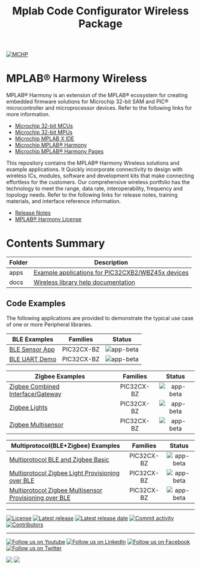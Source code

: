 ﻿---
title: Mplab Code Configurator Wireless Package
nav_order: 1
---

[![MCHP](https://www.microchip.com/ResourcePackages/Microchip/assets/dist/images/logo.png)](https://www.microchip.com)
# MPLAB® Harmony Wireless

MPLAB® Harmony  is an extension of the MPLAB® ecosystem for creating
embedded firmware solutions for Microchip 32-bit SAM and PIC® microcontroller
and microprocessor devices.  Refer to the following links for more information.

- [Microchip 32-bit MCUs](https://www.microchip.com/design-centers/32-bit)
- [Microchip 32-bit MPUs](https://www.microchip.com/design-centers/32-bit-mpus)
- [Microchip MPLAB X IDE](https://www.microchip.com/mplab/mplab-x-ide)
- [Microchip MPLAB® Harmony](https://www.microchip.com/mplab/mplab-harmony)
- [Microchip MPLAB® Harmony Pages](https://microchip-mplab-harmony.github.io/)

This repository contains the MPLAB® Harmony  Wireless solutions and example applications.
It Quickly incorporate connectivity to design with wireless ICs, modules,
software and development kits that make connecting effortless for the customers.
Our comprehensive wireless portfolio has the technology to meet the range,
data rate, interoperability, frequency and topology needs. Refer to
the following links for release notes, training materials, and interface
reference information.

- [Release Notes](release_notes.md)
- [MPLAB® Harmony License](mplab_harmony_license.md)


# Contents Summary

| Folder     | Description                                               |
| ---        | ---                                                       |
| apps       | [Example applications for PIC32CXB2/WBZ45x devices](./apps/readme.md)         |
| docs       | [Wireless library help documentation](apps/ble/building_blocks/docs/api/index.html)                       |


## Code Examples

The following applications are provided to demonstrate the typical use case of one or more Peripheral libraries.

| BLE Examples | Families | Status |
| --- | :---: | :---: |
| [BLE Sensor App](apps/ble/advanced_applications/ble_sensor_app/readme.md) | PIC32CX-BZ | ![app-beta](https://img.shields.io/badge/application-beta-orange?style=plastic) |
| [BLE UART Demo](apps/ble/advanced_applications/ble_uart_demo/readme.md) | PIC32CX-BZ | ![app-beta](https://img.shields.io/badge/application-beta-orange?style=plastic) |


| Zigbee Examples | Families | Status |
| --- | :---: | :---: |
| [Zigbee Combined Interface/Gateway](apps/zigbee/readme.md) | PIC32CX-BZ | ![app-beta](https://img.shields.io/badge/application-beta-orange?style=plastic) |
| [Zigbee Lights](apps/zigbee/readme.md) | PIC32CX-BZ | ![app-beta](https://img.shields.io/badge/application-beta-orange?style=plastic) |
| [Zigbee Multisensor](apps/zigbee/zigbee_multisensor/readme.md) | PIC32CX-BZ | ![app-beta](https://img.shields.io/badge/application-beta-orange?style=plastic) |

| Multiprotocol(BLE+Zigbee) Examples | Families | Status |
| --- | :---: | :---: |
| [Multiprotocol BLE and Zigbee Basic](apps/multiprotocol/ble_zigbee_basic/readme.md) | PIC32CX-BZ | ![app-beta](https://img.shields.io/badge/application-beta-orange?style=plastic)
| [Multiprotocol Zigbee Light Provisioning over BLE](apps/multiprotocol/ble_zigbee_light_prov/readme.md) | PIC32CX-BZ | ![app-beta](https://img.shields.io/badge/application-beta-orange?style=plastic) |
| [Multiprotocol Zigbee Multisensor Provisioning over BLE](apps/multiprotocol/sensor_prov/readme.md) | PIC32CX-BZ | ![app-beta](https://img.shields.io/badge/application-beta-orange?style=plastic) |

____

[![License](https://img.shields.io/badge/license-Harmony%20license-orange.svg)](https://github.com/Microchip-MPLAB-Harmony/wireless/blob/master/mplab_harmony_license.md)
[![Latest release](https://img.shields.io/github/release/Microchip-MPLAB-Harmony/wireless.svg)](https://github.com/Microchip-MPLAB-Harmony/wireless/releases/latest)
[![Latest release date](https://img.shields.io/github/release-date/Microchip-MPLAB-Harmony/wireless.svg)](https://github.com/Microchip-MPLAB-Harmony/wireless/releases/latest)
[![Commit activity](https://img.shields.io/github/commit-activity/y/Microchip-MPLAB-Harmony/wireless.svg)](https://github.com/Microchip-MPLAB-Harmony/wireless/graphs/commit-activity)
[![Contributors](https://img.shields.io/github/contributors-anon/Microchip-MPLAB-Harmony/wireless.svg)]()

____

[![Follow us on Youtube](https://img.shields.io/badge/Youtube-Follow%20us%20on%20Youtube-red.svg)](https://www.youtube.com/user/MicrochipTechnology)
[![Follow us on LinkedIn](https://img.shields.io/badge/LinkedIn-Follow%20us%20on%20LinkedIn-blue.svg)](https://www.linkedin.com/company/microchip-technology)
[![Follow us on Facebook](https://img.shields.io/badge/Facebook-Follow%20us%20on%20Facebook-blue.svg)](https://www.facebook.com/microchiptechnology/)
[![Follow us on Twitter](https://img.shields.io/twitter/follow/MicrochipTech.svg?style=social)](https://twitter.com/MicrochipTech)

[![](https://img.shields.io/github/stars/Microchip-MPLAB-Harmony/wireless.svg?style=social)]()
[![](https://img.shields.io/github/watchers/Microchip-MPLAB-Harmony/wireless.svg?style=social)]()
